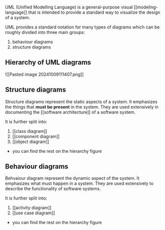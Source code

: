 UML (Unified Modelling Language) is a general-purpose visual [[modeling-language]] that is intended to provide a standard way to visualize the design of a system.

UML provides a standard notation for many types of diagrams which can be roughly divided into three main groups:

1. behaviour diagrams
2. structure diagrams

## Hierarchy of UML diagrams
![[Pasted image 20241009111407.png]]


## Structure diagrams
Structure diagrams represent the static aspects of a system. It emphasizes the things that **must be present** in the system. They are used extensively in documenting the [[software architecture]] of a software system.

It is further split into:
1. [[class diagram]]
2. [[component diagram]]
3. [[object diagram]]
- you can find the rest on the hierarchy figure

## Behaviour diagrams
Behvaiour diagram represent the dynamic aspect of the system. It emphasizes what must happen in a system. They are used extensively to describe the functionality of software systems.

It is further split into:
1. [[activity diagram]]
2. [[use case diagram]]
- you can find the rest on the hierarchy figure